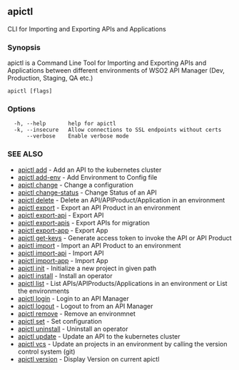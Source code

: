 ## apictl

CLI for Importing and Exporting APIs and Applications

### Synopsis

apictl is a Command Line Tool for Importing and Exporting APIs and Applications between different environments of WSO2 API Manager
(Dev, Production, Staging, QA etc.)

```
apictl [flags]
```

### Options

```
  -h, --help       help for apictl
  -k, --insecure   Allow connections to SSL endpoints without certs
      --verbose    Enable verbose mode
```

### SEE ALSO

* [apictl add](apictl_add.md)	 - Add an API to the kubernetes cluster
* [apictl add-env](apictl_add-env.md)	 - Add Environment to Config file
* [apictl change](apictl_change.md)	 - Change a configuration
* [apictl change-status](apictl_change-status.md)	 - Change Status of an API
* [apictl delete](apictl_delete.md)	 - Delete an API/APIProduct/Application in an environment
* [apictl export](apictl_export.md)	 - Export an API Product in an environment
* [apictl export-api](apictl_export-api.md)	 - Export API
* [apictl export-apis](apictl_export-apis.md)	 - Export APIs for migration
* [apictl export-app](apictl_export-app.md)	 - Export App
* [apictl get-keys](apictl_get-keys.md)	 - Generate access token to invoke the API or API Product
* [apictl import](apictl_import.md)	 - Import an API Product to an environment
* [apictl import-api](apictl_import-api.md)	 - Import API
* [apictl import-app](apictl_import-app.md)	 - Import App
* [apictl init](apictl_init.md)	 - Initialize a new project in given path
* [apictl install](apictl_install.md)	 - Install an operator
* [apictl list](apictl_list.md)	 - List APIs/APIProducts/Applications in an environment or List the environments
* [apictl login](apictl_login.md)	 - Login to an API Manager
* [apictl logout](apictl_logout.md)	 - Logout to from an API Manager
* [apictl remove](apictl_remove.md)	 - Remove an environmnet
* [apictl set](apictl_set.md)	 - Set configuration
* [apictl uninstall](apictl_uninstall.md)	 - Uninstall an operator
* [apictl update](apictl_update.md)	 - Update an API to the kubernetes cluster
* [apictl vcs](apictl_vcs.md)	 - Update an projects in an environment by calling the version control system (git)
* [apictl version](apictl_version.md)	 - Display Version on current apictl

